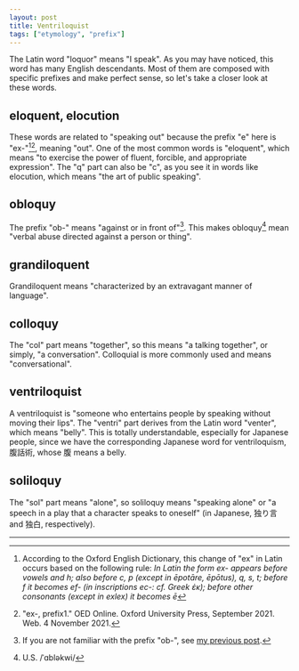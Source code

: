 ```yaml
---
layout: post
title: Ventriloquist
tags: ["etymology", "prefix"]
---
```


The Latin word "loquor" means "I speak". As you may have noticed, this word has many English descendants. Most of them are composed with specific prefixes and make perfect sense, so let's take a closer look at these words.

## eloquent, elocution
These words are related to "speaking out" because the prefix "e" here is "ex-"[^prefix-ex-formation][^oed-ex], meaning "out". One of the most common words is "eloquent", which means "to exercise the power of fluent, forcible, and appropriate expression". The "q" part can also be "c", as you see it in words like elocution, which means "the art of public speaking".

## obloquy
The prefix "ob-" means "against or in front of"[^post-obstetrician]. This makes obloquy[^pronunciation-obloquy] mean "verbal abuse directed against a person or thing".

## grandiloquent
Grandiloquent means "characterized by an extravagant manner of language".

## colloquy
The "col" part means "together", so this means "a talking together", or simply, "a conversation". Colloquial is more commonly used and means "conversational".

## ventriloquist
A ventriloquist is "someone who entertains people by speaking without moving their lips". The "ventri" part derives from the Latin word "venter", which means "belly". This is totally understandable, especially for Japanese people, since we have the corresponding Japanese word for ventriloquism, 腹話術, whose 腹 means a belly.

## soliloquy
The "sol" part means "alone", so soliloquy means "speaking alone" or "a speech in a play that a character speaks to oneself" (in Japanese, 独り言 and 独白, respectively).

---

[^prefix-ex-formation]: According to the Oxford English Dictionary, this change of "ex" in Latin occurs based on the following rule: *In Latin the form ex- appears before vowels and h; also before c, p (except in ēpotāre, ēpōtus), q, s, t; before f it becomes ef- (in inscriptions ec-: cf. Greek ἐκ); before other consonants (except in exlex) it becomes ē*

[^oed-ex]: "ex-, prefix1." OED Online. Oxford University Press, September 2021. Web. 4 November 2021.
[^pronunciation-obloquy]: U.S. /ˈɑbləkwi/
[^post-obstetrician]: If you are not familiar with the prefix "ob-", see [my previous post](https://koki-yamaguchi.github.io/2021/10/15/obstetrician.html).

